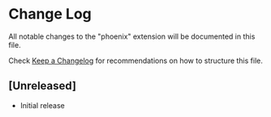# Change Log

All notable changes to the "phoenix" extension will be documented in this file.

Check [Keep a Changelog](http://keepachangelog.com/) for recommendations on how to structure this file.

## [Unreleased]

- Initial release